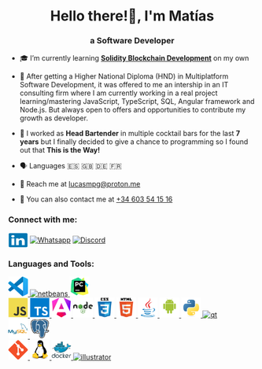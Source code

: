 <h1 align="center">Hello there!🫡, I'm Matías</h1>
<h3 align="center">a Software Developer</h3> 


- 🎓 I’m currently learning <a href="https://soliditylang.org" target="_blank" rel="noreferrer">**Solidity Blockchain Development**</a> on my own

- 💼 After getting a Higher National Diploma (HND) in Multiplatform Software Development, it was offered to me an intership in an IT consulting firm where I am currently working in a real project learning/mastering JavaScript, TypeScript, SQL, Angular framework and Node.js. But always open to offers and opportunities to contribute my growth as developer.

- 📄 I worked as **Head Bartender** in multiple cocktail bars for the last **7 years** but I finally decided to give a chance to programming so I found out that **This is the Way!**

- 🗣️ Languages 🇪🇸 🇬🇧 🇩🇪 🇫🇷
  
- 📨 Reach me at <a href="mailto:lucasmpg@proton.me">lucasmpg@proton.me</a>

- 📲 You can also contact me at <a href="tel:+603541516">+34 603 54 15 16</a>

<h3 align="left">Connect with me:</h3>
<p align="left">

<a href="https://www.linkedin.com/in/lmpereirag/"><img align="center" src="https://github.com/devicons/devicon/blob/master/icons/linkedin/linkedin-original.svg" alt="linkedin" height="30" width="40"/></a>
<a href="https://api.whatsapp.com/send?phone=+34603541516"><img align="center" src="https://raw.githubusercontent.com/rahuldkjain/github-profile-readme-generator/master/src/images/icons/Social/whatsapp.svg" alt="Whatsapp" height="30" width="40"/></a>
<a href="https://discord.com/users/Etutam#8792"><img align="center" src="https://raw.githubusercontent.com/rahuldkjain/github-profile-readme-generator/master/src/images/icons/Social/discord.svg" alt="Discord" width="40" height="30"/> </a>
</p>


<h3 align="left">Languages and Tools:</h3>
<p align="left">
<a href="https://code.visualstudio.com/" target="_blank" rel="noreferrer"> 
<img src="https://github.com/devicons/devicon/blob/master/icons/vscode/vscode-original.svg" alt="vscode" width="40" height="40"/> </a>
<a href="https://netbeans.apache.org" target="_blank" rel="noreferrer"> 
<img src="https://netbeans.apache.org/_/images/apache-netbeans.svg" alt="netbeans" width="40" height="40"/> </a>
<a href="https://www.jetbrains.com/es-es/pycharm/" target="_blank" rel="noreferrer"> 
<img src="https://github.com/devicons/devicon/blob/master/icons/pycharm/pycharm-original.svg" alt="pycharm" width="40" height="40"/> </a>
</br>
<a href="https://developer.mozilla.org/en-US/docs/Web/JavaScript" target="_blank" rel="noreferrer"> 
<img src="https://github.com/devicons/devicon/blob/master/icons/javascript/javascript-original.svg" alt="JavaScript" width="40" height="40"/> </a>
<a href="https://www.typescriptlang.org/" target="_blank" rel="noreferrer"> 
<img src="https://github.com/devicons/devicon/blob/master/icons/typescript/typescript-original.svg" alt="TypeScript" width="40" height="40"/> </a>
<a href="https://angular.dev/" target="_blank" rel="noreferrer"> 
<img src="https://github.com/devicons/devicon/blob/master/icons/angular/angular-original.svg" alt="angular" width="40" height="40"/> </a>
<a href="https://nodejs.org/en" target="_blank" rel="noreferrer"> 
<img src="https://github.com/devicons/devicon/blob/master/icons/nodejs/nodejs-original-wordmark.svg" alt="Node.js" width="40" height="40"/> </a>
<a href="https://www.w3schools.com/css/" target="_blank" rel="noreferrer"> <img src="https://raw.githubusercontent.com/devicons/devicon/master/icons/css3/css3-original-wordmark.svg" alt="css3" width="40" height="40"/> </a>  
<a href="https://www.w3.org/html/" target="_blank" rel="noreferrer"> <img src="https://raw.githubusercontent.com/devicons/devicon/master/icons/html5/html5-original-wordmark.svg" alt="html5" width="40" height="40"/> </a>
<a href="https://www.java.com" target="_blank" rel="noreferrer"> <img src="https://raw.githubusercontent.com/devicons/devicon/master/icons/java/java-original.svg" alt="java" width="40" height="40"/> </a> <a href="https://developer.android.com" target="_blank" rel="noreferrer"> 
<img src="https://raw.githubusercontent.com/devicons/devicon/master/icons/android/android-original-wordmark.svg" alt="android" width="40" height="40"/> </a>
<a href="https://www.python.org" target="_blank" rel="noreferrer"> <img src="https://raw.githubusercontent.com/devicons/devicon/master/icons/python/python-original.svg" alt="python" width="40" height="40"/> </a>
<a href="https://www.qt.io/" target="_blank" rel="noreferrer"> <img src="https://upload.wikimedia.org/wikipedia/commons/0/0b/Qt_logo_2016.svg" alt="qt" width="40" height="40"/> </a>
</br>
<a href="https://www.mysql.com/" target="_blank" rel="noreferrer"> <img src="https://raw.githubusercontent.com/devicons/devicon/master/icons/mysql/mysql-original-wordmark.svg" alt="mysql" width="40" height="40"/> </a>
<a href="https://www.postgresql.org/" target="_blank" rel="noreferrer"> <img src="https://github.com/devicons/devicon/blob/master/icons/postgresql/postgresql-original.svg" alt="postgresql" width="40" height="40"/> </a>
</br>
<a href="https://git-scm.com/" target="_blank" rel="noreferrer"> <img src="https://raw.githubusercontent.com/devicons/devicon/master/icons/git/git-original.svg" alt="git" width="40" height="40"/> </a>
<a href="https://www.linux.org/" target="_blank" rel="noreferrer"> <img src="https://raw.githubusercontent.com/devicons/devicon/master/icons/linux/linux-original.svg" alt="linux" width="40" height="40"/> </a>
<a href="https://www.docker.com/" target="_blank" rel="noreferrer"> <img src="https://raw.githubusercontent.com/devicons/devicon/master/icons/docker/docker-original-wordmark.svg" alt="docker" width="40" height="40"/> </a>
<a href="https://www.adobe.com/in/products/illustrator.html" target="_blank" rel="noreferrer"> <img src="https://www.vectorlogo.zone/logos/adobe_illustrator/adobe_illustrator-icon.svg" alt="illustrator" width="40" height="40"/> </a>
</p>

